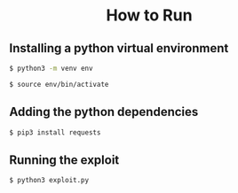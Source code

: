 <div align="center"><h1>How to Run</h1></div>

## Installing a python virtual environment
```bash
$ python3 -m venv env

$ source env/bin/activate
```
## Adding the python dependencies

```bash
$ pip3 install requests
```

## Running the exploit
```bash
$ python3 exploit.py
```

